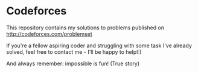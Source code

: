 # Codeforces

This repository contains my solutions to problems published on http://codeforces.com/problemset 

If you're a fellow aspiring coder and struggling with some task I've already solved, feel free to contact me - I'll be happy to help!:)


And always remember: impossible is fun! (True story)
